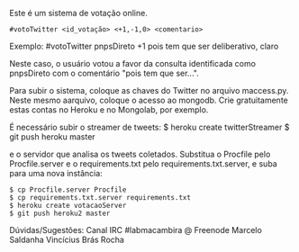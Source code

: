 Este é um sistema de votação online.

    #votoTwitter <id_votação> <+1,-1,0> <comentario>

Exemplo:
    #votoTwitter pnpsDireto +1 pois tem que ser deliberativo, claro

Neste caso, o usuário votou a favor da consulta identificada como pnpsDireto
com o comentário "pois tem que ser...".

Para subir o sistema, coloque as chaves do Twitter
no arquivo maccess.py. Neste mesmo aarquivo, coloque
o acesso ao mongodb. Crie gratuitamente estas contas
no Heroku e no Mongolab, por exemplo.

É necessário subir o streamer de tweets:
    $ heroku create twitterStreamer
    $ git push heroku master

e o servidor que analisa os tweets coletados. Substitua
o Procfile pelo Procfile.server e o requirements.txt
pelo requirements.txt.server, e suba para uma nova instância:

    $ cp Procfile.server Procfile
    $ cp requirements.txt.server requirements.txt
    $ heroku create votacaoServer
    $ git push heroku2 master

Dúvidas/Sugestões:
Canal IRC #labmacambira @ Freenode
Marcelo Saldanha
Vincícius Brás Rocha
